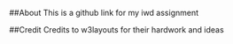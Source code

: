 ##About
This is a github link for my iwd assignment

##Credit
Credits to w3layouts for their hardwork and ideas
